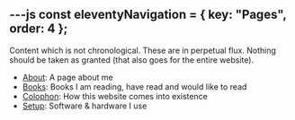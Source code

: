 ---js
const eleventyNavigation = {
	key: "Pages",
	order: 4
};
---

Content which is not chronological. These  are in perpetual flux. Nothing should be taken as granted (that also goes for the entire website).

- [About](/about): A page about me
- [Books](/books): Books I am reading, have read and would like to read
- [Colophon](/colophon): How this website comes into existence
- [Setup](/setup): Software & hardware I use
